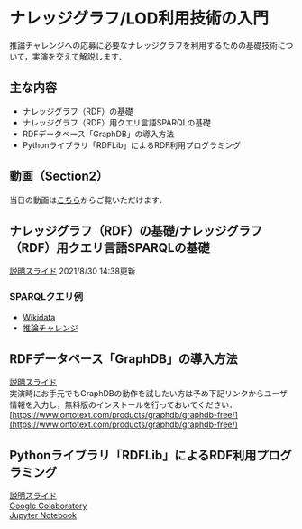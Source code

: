 # ナレッジグラフ/LOD利用技術の入門

推論チャレンジへの応募に必要なナレッジグラフを利用するための基礎技術について，実演を交えて解説します．  

## 主な内容
- ナレッジグラフ（RDF）の基礎
- ナレッジグラフ（RDF）用クエリ言語SPARQLの基礎
- RDFデータベース「GraphDB」の導入方法
- Pythonライブラリ「RDFLib」によるRDF利用プログラミング

## 動画（Section2）
当日の動画は[こちら](https://drive.google.com/file/d/19YKSsUalvVSGinYtCwi2R7zHIp3W0EBU/view?usp=sharing)からご覧いただけます．

## ナレッジグラフ（RDF）の基礎/ナレッジグラフ（RDF）用クエリ言語SPARQLの基礎
[説明スライド](KGRC-WS-2021_0830RDF-SPARQLv2.pdf) 2021/8/30 14:38更新  
### SPARQLクエリ例
- [Wikidata](SPARQL-sample.md)
- [推論チャレンジ](https://github.com/KnowledgeGraphJapan/LOD-ws-2020/blob/master/kgrc2020ws/SPARQL-Sample-KGRC2020.md)
　
## RDFデータベース「GraphDB」の導入方法
[説明スライド](KGRC-WS-2021_0830_GraphDB_python.pdf)  
実演時にお手元でもGraphDBの動作を試したい方は予め下記リンクからユーザ情報を入力し，無料版のインストールを行っておいてください．  
[https://www.ontotext.com/products/graphdb/graphdb-free/](https://www.ontotext.com/products/graphdb/graphdb-free/)  

## Pythonライブラリ「RDFLib」によるRDF利用プログラミング
[説明スライド](KGRC-WS-2021_0830_GraphDB_python.pdf)  
[Google Colaboratory](https://colab.research.google.com/drive/1Sj4b32IRE2nN3tlfiz0O8XHTXFDBnjC7?usp=sharing)  
[Jupyter Notebook](https://github.com/KnowledgeGraphJapan/KGRC-ws-2021/blob/main/Section2/kgrc_ws_2021_sample.ipynb)
